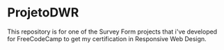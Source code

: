 # ProjetoDWR
This repository is for one of the Survey Form projects that i've developed for FreeCodeCamp to get my certification in Responsive Web Design.
